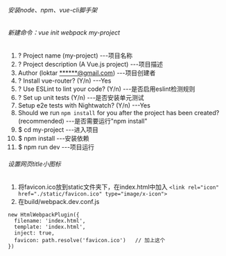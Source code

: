 ###### 安装node、npm、vue-cli脚手架
###### 新建命令：vue init webpack my-project
1. ? Project name (my-project)  ---项目名称
2. ? Project description (A Vue.js project)   ---项目描述
3. Author (loktar <******@gmail.com>)  ---项目创建者
4. ? Install vue-router? (Y/n)  ---Yes
5. ? Use ESLint to lint your code? (Y/n)   ---是否启用eslint检测规则
6. ? Set up unit tests (Y/n)  ---是否安装单元测试
7. Setup e2e tests with Nightwatch? (Y/n)   ---Yes
8. Should we run `npm install` for you after the project has been created? (recommended)  ---是否需要运行"npm install"
9. $ cd my-project    ---进入项目
10. $ npm install    ---安装依赖
11. $ npm run dev    ---项目运行
###### 设置网页title小图标
1. 将favicon.ico放到static文件夹下，在index.html中加入
`<link rel="icon" href="./static/favicon.ico" type="image/x-icon">`
2. 在build/webpack.dev.conf.js
```
new HtmlWebpackPlugin({
  filename: 'index.html',
  template: 'index.html',
  inject: true,
  favicon: path.resolve('favicon.ico')   // 加上这个
})
```
